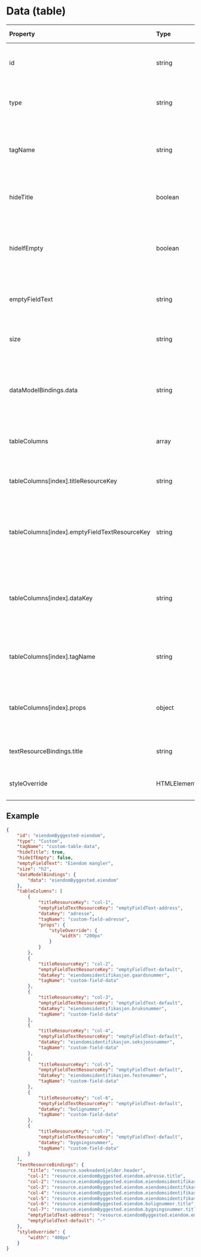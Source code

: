 # Data (table)

| Property                                      | Type              | Description                                                                            | Default value |
| :-------------------------------------------- | :---------------- | :------------------------------------------------------------------------------------- | :------------ |
| id                                            | string            | The unique identifier for the custom field.                                            |               |
| type                                          | string            | The type of the custom field, which is "Custom".                                       |               |
| tagName                                       | string            | The tag name for the custom field, which is "custom-table-data".                       |               |
| hideTitle                                     | boolean           | A flag indicating whether the title should be hidden.                                  | false         |
| hideIfEmpty                                   | boolean           | Determines whether the element should be hidden when it contains no content.           | false         |
| emptyFieldText                                | string            | The text to display when the field is empty.                                           |               |
| size                                          | string            | The size of the header text (e.g., "h2", "h3", "h4").                                  | "h2"          |
| dataModelBindings.data                        | string            | Reference to an array or object in the data model containing values for the table      |               |
| tableColumns                                  | array             | An array of column definitions for the table.                                          |               |
| tableColumns[index].titleResourceKey          | string            | The resource key for the column title.                                                 |               |
| tableColumns[index].emptyFieldTextResourceKey | string            | The resource key for the text to display when the field is empty.                      |               |
| tableColumns[index].dataKey                   | string            | Property name or property path in data object containing the value for the table cell. |               |
| tableColumns[index].tagName                   | string            | The tag name for the custom component in the table cell.                               |               |
| tableColumns[index].props                     | object            | Additional properties for the custom component in the table cell.                      |               |
| textResourceBindings.title                    | string            | The title text resource binding.                                                       |               |
| styleOverride                                 | HTMLElement.style | The style override for the custom field.                                               |               |

## Example

```json
{
    "id": "eiendomByggested-eiendom",
    "type": "Custom",
    "tagName": "custom-table-data",
    "hideTitle": true,
    "hideIfEmpty": false,
    "emptyFieldText": "Eiendom mangler",
    "size": "h2",
    "dataModelBindings": {
        "data": "eiendomByggested.eiendom"
    },
    "tableColumns": [
        {
            "titleResourceKey": "col-1",
            "emptyFieldTextResourceKey": "emptyFieldText-address",
            "dataKey": "adresse",
            "tagName": "custom-field-adresse",
            "props": {
                "styleOverride": {
                    "width": "200px"
                }
            }
        },
        {
            "titleResourceKey": "col-2",
            "emptyFieldTextResourceKey": "emptyFieldText-default",
            "dataKey": "eiendomsidentifikasjon.gaardsnummer",
            "tagName": "custom-field-data"
        },
        {
            "titleResourceKey": "col-3",
            "emptyFieldTextResourceKey": "emptyFieldText-default",
            "dataKey": "eiendomsidentifikasjon.bruksnummer",
            "tagName": "custom-field-data"
        },
        {
            "titleResourceKey": "col-4",
            "emptyFieldTextResourceKey": "emptyFieldText-default",
            "dataKey": "eiendomsidentifikasjon.seksjonsnummer",
            "tagName": "custom-field-data"
        },
        {
            "titleResourceKey": "col-5",
            "emptyFieldTextResourceKey": "emptyFieldText-default",
            "dataKey": "eiendomsidentifikasjon.festenummer",
            "tagName": "custom-field-data"
        },
        {
            "titleResourceKey": "col-6",
            "emptyFieldTextResourceKey": "emptyFieldText-default",
            "dataKey": "bolignummer",
            "tagName": "custom-field-data"
        },
        {
            "titleResourceKey": "col-7",
            "emptyFieldTextResourceKey": "emptyFieldText-default",
            "dataKey": "bygningsnummer",
            "tagName": "custom-field-data"
        }
    ],
    "textResourceBindings": {
        "title": "resource.soeknadenGjelder.header",
        "col-1": "resource.eiendomByggested.eiendom.adresse.title",
        "col-2": "resource.eiendomByggested.eiendom.eiendomsidentifikasjon.gaardsnummer.title",
        "col-3": "resource.eiendomByggested.eiendom.eiendomsidentifikasjon.bruksnummer.title",
        "col-4": "resource.eiendomByggested.eiendom.eiendomsidentifikasjon.seksjonsnummer.title",
        "col-5": "resource.eiendomByggested.eiendom.eiendomsidentifikasjon.festenummer.title",
        "col-6": "resource.eiendomByggested.eiendom.bolignummer.title",
        "col-7": "resource.eiendomByggested.eiendom.bygningsnummer.title",
        "emptyFieldText-address": "resource.eiendomByggested.eiendom.emptyFieldText",
        "emptyFieldText-default": "-"
    },
    "styleOverride": {
        "width": "400px"
    }
}
```
